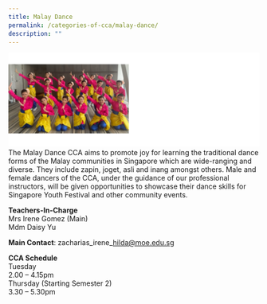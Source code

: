 ```yaml
---
title: Malay Dance
permalink: /categories-of-cca/malay-dance/
description: ""
---
```

![](/images/CCAs/cca-%20malay%20dance%202023.png)
The Malay Dance CCA aims to promote joy for learning the traditional dance forms of the Malay communities in Singapore which are wide-ranging and diverse. They include&nbsp;zapin,&nbsp;joget,&nbsp;asli&nbsp;and&nbsp;inang amongst others. Male and female dancers of the CCA, under the guidance of our professional instructors, will be given opportunities to showcase their dance skills for Singapore Youth Festival and other community events.

**Teachers-In-Charge**
<br>Mrs Irene Gomez (Main)
<br>Mdm Daisy Yu

**Main Contact**: zacharias\_irene\_hilda@moe.edu.sg

**CCA Schedule**
<br>Tuesday
<br>2.00 – 4.15pm
<br>Thursday (Starting Semester 2)
<br>3.30 – 5.30pm